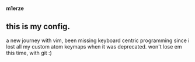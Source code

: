 #### m1erze
## this is my config.
a new journey with vim, been missing keyboard centric programming since i lost all my custom atom keymaps when it was deprecated. 
won't lose em this time, with git :)
